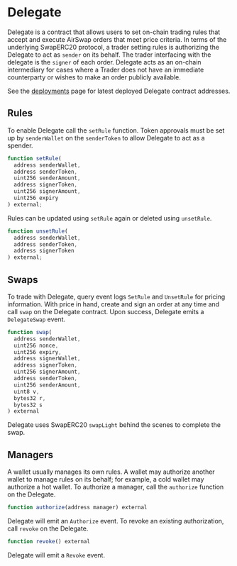 # Delegate

Delegate is a contract that allows users to set on-chain trading rules that accept and execute AirSwap orders that meet price criteria. In terms of the underlying SwapERC20 protocol, a trader setting rules is authorizing the Delegate to act as `sender` on its behalf. The trader interfacing with the delegate is the `signer` of each order. Delegate acts as an on-chain intermediary for cases where a Trader does not have an immediate counterparty or wishes to make an order publicly available.

See the [deployments](./deployments.md) page for latest deployed Delegate contract addresses.

## Rules

To enable Delegate call the `setRule` function. Token approvals must be set up by `senderWallet` on the `senderToken` to allow Delegate to act as a spender.

```typescript
function setRule(
  address senderWallet,
  address senderToken,
  uint256 senderAmount,
  address signerToken,
  uint256 signerAmount,
  uint256 expiry
) external;
```

Rules can be updated using `setRule` again or deleted using `unsetRule`.

```typescript
function unsetRule(
  address senderWallet,
  address senderToken,
  address signerToken
) external;
```

## Swaps

To trade with Delegate, query event logs `SetRule` and `UnsetRule` for pricing information. With price in hand, create and sign an order at any time and call `swap` on the Delegate contract. Upon success, Delegate emits a `DelegateSwap` event.

```typescript
function swap(
  address senderWallet,
  uint256 nonce,
  uint256 expiry,
  address signerWallet,
  address signerToken,
  uint256 signerAmount,
  address senderToken,
  uint256 senderAmount,
  uint8 v,
  bytes32 r,
  bytes32 s
) external
```

Delegate uses SwapERC20 `swapLight` behind the scenes to complete the swap.

## Managers

A wallet usually manages its own rules. A wallet may authorize another wallet to manage rules on its behalf; for example, a cold wallet may authorize a hot wallet. To authorize a manager, call the `authorize` function on the Delegate.

```typescript
function authorize(address manager) external
```

Delegate will emit an `Authorize` event. To revoke an existing authorization, call `revoke` on the Delegate.

```typescript
function revoke() external
```

Delegate will emit a `Revoke` event.

